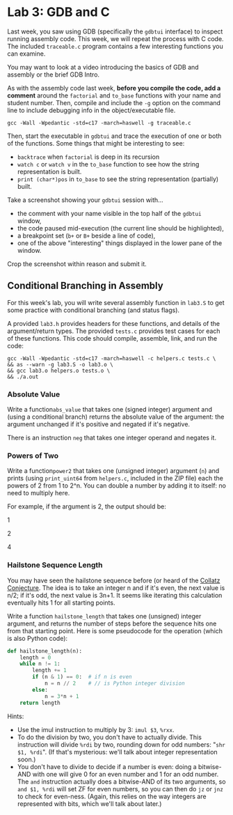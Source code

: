 # Lab 3: GDB and C
Last week, you saw using GDB (specifically the `gdbtui` interface) to inspect running assembly code. This week, we will repeat the process with C code. The included `traceable.c` program contains a few interesting functions you can examine.

You may want to look at a video introducing the basics of GDB and assembly or the brief GDB Intro.

As with the assembly code last week, **before you compile the code, add a comment** around the `factorial` and `to_base` functions with your name and student number. Then, compile and include the `-g` option on the command line to include debugging info in the object/executable file.

```
gcc -Wall -Wpedantic -std=c17 -march=haswell -g traceable.c
```

Then, start the executable in `gdbtui` and trace the execution of one or both of the functions. Some things that might be interesting to see:
- `backtrace` when `factorial` is deep in its recursion
- `watch c` or `watch v` in the `to_base` function to see how the string representation is built.
- `print (char*)pos` in `to_base` to see the string representation (partially) built.

Take a screenshot showing your `gdbtui` session with…

- the comment with your name visible in the top half of the `gdbtui` window,
- the code paused mid-execution (the current line should be highlighted),
- a breakpoint set (`b+` or `B+` beside a line of code),
- one of the above "interesting" things displayed in the lower pane of the window.

Crop the screenshot within reason and submit it.

## Conditional Branching in Assembly
For this week's lab, you will write several assembly function in `lab3.S` to get some practice with conditional branching (and status flags).

A provided `lab3.h` provides headers for these functions, and details of the argument/return types. The provided `tests.c` provides test cases for each of these functions. This code should compile, assemble, link, and run the code:

```
gcc -Wall -Wpedantic -std=c17 -march=haswell -c helpers.c tests.c \
&& as --warn -g lab3.S -o lab3.o \
&& gcc lab3.o helpers.o tests.o \
&& ./a.out
```

### Absolute Value

Write a function`abs_value` that takes one (signed integer) argument and (using a conditional branch) returns the absolute value of the argument: the argument unchanged if it's positive and negated if it's negative.

There is an instruction `neg` that takes one integer operand and negates it.

### Powers of Two

Write a function`power2` that takes one (unsigned integer) argument (`n`) and prints (using `print_uint64` from `helpers.c`, included in the ZIP file) each the powers of 2 from 1 to 2^n. You can double a number by adding it to itself: no need to multiply here.

For example, if the argument is 2, the output should be:

1

2

4

### Hailstone Sequence Length

You may have seen the hailstone sequence before (or heard of the  [Collatz Conjecture](https://en.wikipedia.org/wiki/Collatz_conjecture). The idea is to take an integer n and if it's even, the next value is n/2; if it's odd, the next value is 3n+1. It seems like iterating this calculation eventually hits 1 for all starting points.

Write a function `hailstone_length` that takes one (unsigned) integer argument, and returns the number of steps before the sequence hits one from that starting point. Here is some pseudocode for the operation (which is also Python code):

```python
def hailstone_length(n):
    length = 0
    while n != 1:
        length += 1
        if (n & 1) == 0:  # if n is even
            n = n // 2    # // is Python integer division
        else:
            n = 3*n + 1
    return length
```

Hints:

- Use the imul instruction to multiply by 3: `imul $3`, `%rxx`.
- To do the division by two, you don't have to actually divide. This instruction will divide `%rdi` by two, rounding down for odd numbers: "`shr $1, %rdi`". (If that's mysterious: we'll talk about integer representation soon.)
- You don't have to divide to decide if a number is even: doing a bitwise-AND with one will give 0 for an even number and 1 for an odd number. The `and` instruction actually does a bitwise-AND of its two arguments, so `and $1, %rdi` will set ZF for even numbers, so you can then do `jz` or `jnz` to check for even-ness. (Again, this relies on the way integers are represented with bits, which we'll talk about later.)

